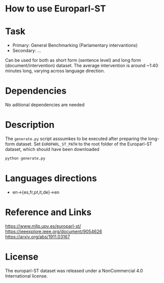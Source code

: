 
# How to use Europarl-ST

# Task
- Primary: General Benchmarking (Parlamentary intervantions)
- Secondary: ...

Can be used for both as short form (sentence level) and long form (document/intervention) dataset. The average intervention is around ~1:40 minutes long, varying across language direction. 


# Dependencies
No aditional dependencies are needed

# Description
The `generate.py` script asssumkes to be executed after preparing the long-form dataset. Set ```EUROPARL_ST_PATH``` to the
root folder of the Europarl-ST dataset, which should have been downloaded 

```bash
python generate.py 
```
# Languages directions
- en->{es,fr,pt,it,de}->en

# Reference and Links
https://www.mllp.upv.es/europarl-st/
https://ieeexplore.ieee.org/document/9054626
https://arxiv.org/abs/1911.03167

# License
The europarl-ST dataset was released under a NonCommercial 4.0 International license.